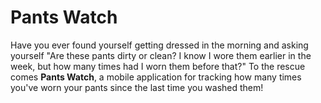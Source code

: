 # Pants Watch
Have you ever found yourself getting dressed in the morning and asking yourself "Are these pants dirty or clean? I know I wore them earlier in the week, but how many times had I worn them before that?" To the rescue comes **Pants Watch**, a mobile application for tracking how many times you've worn your pants since the last time you washed them!
